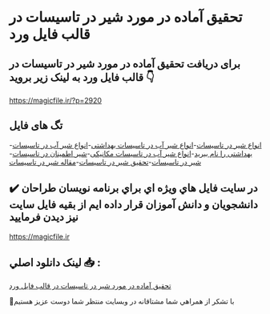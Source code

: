 # تحقیق آماده در مورد شیر در تاسیسات در قالب فایل ورد

## برای دریافت تحقیق آماده در مورد شیر در تاسیسات در قالب فایل ورد به لینک زیر بروید 👇

https://magicfile.ir/?p=2920

## تگ های فایل

-[انواع شیر در تاسیسات](https://magicfile.ir/product/%d8%aa%d8%ad%d9%82%db%8c%d9%82-%d8%a2%d9%85%d8%a7%d8%af%d9%87-%d8%b4%d9%8a%d8%b1-%d8%af%d8%b1-%d8%aa%d8%a7%d8%b3%db%8c%d8%b3%d8%a7%d8%aa-%d8%af%d8%b1-%d9%82%d8%a7%d9%84%d8%a8-%d9%81%d8%a7%db%8c%d9%84-%d9%88%d8%b1%d8%af/)-[انواع شیر آب در تاسیسات بهداشتی](https://magicfile.ir/product/%d8%aa%d8%ad%d9%82%db%8c%d9%82-%d8%a2%d9%85%d8%a7%d8%af%d9%87-%d8%b4%d9%8a%d8%b1-%d8%af%d8%b1-%d8%aa%d8%a7%d8%b3%db%8c%d8%b3%d8%a7%d8%aa-%d8%af%d8%b1-%d9%82%d8%a7%d9%84%d8%a8-%d9%81%d8%a7%db%8c%d9%84-%d9%88%d8%b1%d8%af/)-[انواع شیر آب در تاسیسات بهداشتی را نام ببرید](https://magicfile.ir/product/%d8%aa%d8%ad%d9%82%db%8c%d9%82-%d8%a2%d9%85%d8%a7%d8%af%d9%87-%d8%b4%d9%8a%d8%b1-%d8%af%d8%b1-%d8%aa%d8%a7%d8%b3%db%8c%d8%b3%d8%a7%d8%aa-%d8%af%d8%b1-%d9%82%d8%a7%d9%84%d8%a8-%d9%81%d8%a7%db%8c%d9%84-%d9%88%d8%b1%d8%af/)-[انواع شیر آب در تاسیسات مکانیکی](https://magicfile.ir/product/%d8%aa%d8%ad%d9%82%db%8c%d9%82-%d8%a2%d9%85%d8%a7%d8%af%d9%87-%d8%b4%d9%8a%d8%b1-%d8%af%d8%b1-%d8%aa%d8%a7%d8%b3%db%8c%d8%b3%d8%a7%d8%aa-%d8%af%d8%b1-%d9%82%d8%a7%d9%84%d8%a8-%d9%81%d8%a7%db%8c%d9%84-%d9%88%d8%b1%d8%af/)-[شیر اطمینان در تاسیسات](https://magicfile.ir/product/%d8%aa%d8%ad%d9%82%db%8c%d9%82-%d8%a2%d9%85%d8%a7%d8%af%d9%87-%d8%b4%d9%8a%d8%b1-%d8%af%d8%b1-%d8%aa%d8%a7%d8%b3%db%8c%d8%b3%d8%a7%d8%aa-%d8%af%d8%b1-%d9%82%d8%a7%d9%84%d8%a8-%d9%81%d8%a7%db%8c%d9%84-%d9%88%d8%b1%d8%af/)-[شير در تاسیسات](https://magicfile.ir/product/%d8%aa%d8%ad%d9%82%db%8c%d9%82-%d8%a2%d9%85%d8%a7%d8%af%d9%87-%d8%b4%d9%8a%d8%b1-%d8%af%d8%b1-%d8%aa%d8%a7%d8%b3%db%8c%d8%b3%d8%a7%d8%aa-%d8%af%d8%b1-%d9%82%d8%a7%d9%84%d8%a8-%d9%81%d8%a7%db%8c%d9%84-%d9%88%d8%b1%d8%af/)-[تحقیق شير در تاسیسات](https://magicfile.ir/product/%d8%aa%d8%ad%d9%82%db%8c%d9%82-%d8%a2%d9%85%d8%a7%d8%af%d9%87-%d8%b4%d9%8a%d8%b1-%d8%af%d8%b1-%d8%aa%d8%a7%d8%b3%db%8c%d8%b3%d8%a7%d8%aa-%d8%af%d8%b1-%d9%82%d8%a7%d9%84%d8%a8-%d9%81%d8%a7%db%8c%d9%84-%d9%88%d8%b1%d8%af/)-[مقاله شير در تاسیسات](https://magicfile.ir/product/%d8%aa%d8%ad%d9%82%db%8c%d9%82-%d8%a2%d9%85%d8%a7%d8%af%d9%87-%d8%b4%d9%8a%d8%b1-%d8%af%d8%b1-%d8%aa%d8%a7%d8%b3%db%8c%d8%b3%d8%a7%d8%aa-%d8%af%d8%b1-%d9%82%d8%a7%d9%84%d8%a8-%d9%81%d8%a7%db%8c%d9%84-%d9%88%d8%b1%d8%af/)

## ✔️ در سايت فايل هاي ويژه اي براي برنامه نويسان طراحان دانشجويان و دانش آموزان قرار داده ايم از بقيه فايل سايت نيز ديدن فرماييد

https://magicfile.ir


## لينک دانلود اصلي 📥 :

[تحقیق آماده در مورد شیر در تاسیسات در قالب فایل ورد](https://magicfile.ir/product/%d8%aa%d8%ad%d9%82%db%8c%d9%82-%d8%a2%d9%85%d8%a7%d8%af%d9%87-%d8%b4%d9%8a%d8%b1-%d8%af%d8%b1-%d8%aa%d8%a7%d8%b3%db%8c%d8%b3%d8%a7%d8%aa-%d8%af%d8%b1-%d9%82%d8%a7%d9%84%d8%a8-%d9%81%d8%a7%db%8c%d9%84-%d9%88%d8%b1%d8%af/) 


🙏با تشکر از همراهي شما مشتاقانه در وبسایت منتظر شما دوست عزیز هستیم

